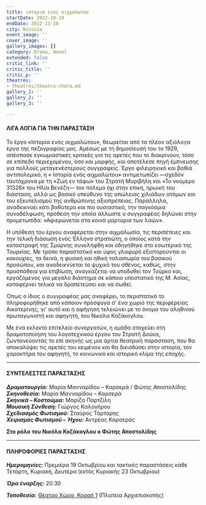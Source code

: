 ```yaml
---
title: ιστορια ενος αιχμαλωτου
startDate: 2022-10-19
endDate: 2022-11-20
city: Nicosia
event_image: ''
cover_image: ''
gallery_images: []
category: Drama, Novel
extended: false
critic_link: ''
critic_title: ''
critic_p: ''
theatres:
- theatres/theatro-chora.md
gallery_1: ''
gallery_2: ''
gallery_3: ''

---
```

#### ΛΙΓΑ ΛΟΓΙΑ ΓΙΑ ΤΗΝ ΠΑΡΑΣΤΑΣΗ

Το έργο «Ιστορία ενός αιχμαλώτου», θεωρείται από τα πλέον αξιόλογα έργα της πεζογραφίας μας. Αμέσως με τη δημοσίευσή του το 1929, απέσπασε εγκωμιαστικές κριτικές για τις αρετές που το διακρίνουν, τόσο σε επίπεδο περιεχομένου, όσο και μορφής, και αποτέλεσε πηγή έμπνευσης για πολλούς μεταγενέστερους συγγραφείς. Έργο φιλειρηνικό και βαθιά αντιπολεμικό, η « Ιστορία ενός αιχμαλώτου» αντιμετωπίζει —σχεδόν ταυτόχρονα με τη «Ζωή εν τάφω» του Στρατή Μυριβήλη και «Το νούμερο 31328» του Ηλία Βενέζη— τον πόλεμο όχι στην επική, ηρωική του διάσταση, αλλά ως βασικό υπεύθυνο της απώλειας χιλιάδων ατόμων και του εξευτελισμού της ανθρώπινης αξιοπρέπειας. Παράλληλα, αναδεικνύει κάτι βαθύτερο και πιο ουσιαστικό, την παγκόσμια συναδέλφωση, πρόθεση την οποία άλλωστε ο συγγραφέας δηλώνει στην προμετωπίδα: «Αφιερώνεται στα κοινά μαρτύρια των λαών».

Η υπόθεση του έργου αναφέρεται στην αιχμαλωσία, τις περιπέτειες και την τελική διάσωση ενός Έλληνα στρατιώτη, ο οποίος κατά την καταστροφή της Σμύρνης συνελήφθη και οδηγήθηκε στο εσωτερικό της Τουρκίας. Με τρόπο παραστατικό και ύφος γλαφυρό εξιστορούνται οι κακουχίες, τα δεινά, η φυσική και ηθική ταλαιπωρία του βασικού προσώπου, και αναδεικνύεται το ψυχικό του σθένος, καθώς, στην προσπάθεια για επιβίωση, αναγκάζεται να υποδυθεί τον Τούρκο και, εργαζόμενος για μεγάλο διάστημα σε κάποιο υποστατικό της Μ. Ασίας, καταφέρνει τελικά να δραπετεύσει και να σωθεί.

Όπως ο ίδιος ο συγγραφέας μας αναφέρει, το περιστατικό το πληροφορήθηκε από κάποιον πρόσφυγα σ' ένα χωριό της περιφέρειας Αικατερίνης, γι' αυτό και η αφήγηση τελειώνει με το όνομα του αληθινού πρωταγωνιστή και αφηγητή, του Νικόλα Κοζάκογλου.

Με ένα εκλεκτό επιτελείο συνεργατών, η ομάδα στοχεύει στη δραματοποίηση του λογοτεχνικού έργου του Στρατή Δούκα, ζωντανεύοντάς το επί σκηνής ως μια άρτια θεατρική παράσταση, που θα αποκαλύψει τις αρετές του κειμένου και θα διεισδύσει στην ιστορία, τον χαρακτήρα του αφηγητή, το κοινωνικό και ιστορικό κλίμα της εποχής.

***

#### ΣΥΝΤΕΛΕΣΤΕΣ ΠΑΡΑΣΤΑΣΗΣ

**_Δραματουργία:_** Μαρία Μανναρίδου – Καρσερά / Φώτης Αποστολίδης  
**_Σκηνοθεσία:_** Μαρία Μανναρίδου – Καρσερά  
**_Σκηνικά – Κοστούμια:_** Μαρίζα Παρτζίλη  
**_Μουσική Σύνθεση:_** Γιώργος Καλογήρου  
**_Σχεδιασμός Φωτισμού:_** Σταύρος Τάρταρης  
**_Χειρισμός Φωτισμού – Ήχου:_** Αντρέας Καρσεράς

**Στο ρόλο του Νικόλα Κοζάκογλου ο Φώτης Αποστολίδης**

***

#### ΠΛΗΡΟΦΟΡΙΕΣ ΠΑΡΑΣΤΑΣΗΣ

**_Ημερομηνίες:_** Πρεμιέρα 19 Οκτωβρίου και τακτικές παραστάσεις κάθε Τετάρτη, Κυριακή, Δευτέρα (εκτός Κυριακής 23 Οκτωβρίου)

**_Ώρα έναρξης:_** 20:30

**_Τοποθεσία:_** [Θέατρο Χώρα, Κοραή 1](?#map) (Πλατεία Αρχιεπισκοπής)
